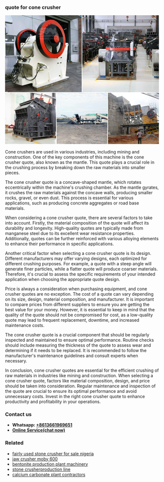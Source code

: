 <h3>quote for cone crusher</h3><img src='1706767087.jpg' alt=''><p>Cone crushers are used in various industries, including mining and construction. One of the key components of this machine is the cone crusher quote, also known as the mantle. This quote plays a crucial role in the crushing process by breaking down the raw materials into smaller pieces.</p><p>The cone crusher quote is a concave-shaped mantle, which rotates eccentrically within the machine's crushing chamber. As the mantle gyrates, it crushes the raw materials against the concave walls, producing smaller rocks, gravel, or even dust. This process is essential for various applications, such as producing concrete aggregates or road base materials.</p><p>When considering a cone crusher quote, there are several factors to take into account. Firstly, the material composition of the quote will affect its durability and longevity. High-quality quotes are typically made from manganese steel due to its excellent wear resistance properties. Additionally, quotes can be further reinforced with various alloying elements to enhance their performance in specific applications.</p><p>Another critical factor when selecting a cone crusher quote is its design. Different manufacturers may offer varying designs, each optimized for different crushing purposes. For example, a quote with a steep angle will generate finer particles, while a flatter quote will produce coarser materials. Therefore, it's crucial to assess the specific requirements of your intended application when choosing the appropriate quote design.</p><p>Price is always a consideration when purchasing equipment, and cone crusher quotes are no exception. The cost of a quote can vary depending on its size, design, material composition, and manufacturer. It is important to compare prices from different suppliers to ensure you are getting the best value for your money. However, it is essential to keep in mind that the quality of the quote should not be compromised for cost, as a low-quality quote may lead to frequent replacement, downtime, and increased maintenance costs.</p><p>The cone crusher quote is a crucial component that should be regularly inspected and maintained to ensure optimal performance. Routine checks should include measuring the thickness of the quote to assess wear and determining if it needs to be replaced. It is recommended to follow the manufacturer's maintenance guidelines and consult experts when necessary.</p><p>In conclusion, cone crusher quotes are essential for the efficient crushing of raw materials in industries like mining and construction. When selecting a cone crusher quote, factors like material composition, design, and price should be taken into consideration. Regular maintenance and inspection of the quote are crucial to ensure its optimal performance and avoid unnecessary costs. Invest in the right cone crusher quote to enhance productivity and profitability in your operations.</p><h3>Contact us</h3><ul><li><strong>Whatsapp:&nbsp;<a href="https://wa.me/8613661969651">+8613661969651</a></strong></li><li><a href="https://swt.shibang-china.com/?git&amp;zhl&amp;quote for cone crusher"><strong>Online Service(chat now)</strong></a></li></ul><h3>Related</h3><ul><li><a href='fairly used stone crusher for sale nigeria.md'>fairly used stone crusher for sale nigeria</a></li><li><a href='jaw crusher moby 600.md'>jaw crusher moby 600</a></li><li><a href='bentonite production plant machinery.md'>bentonite production plant machinery</a></li><li><a href='stone crusherproduction line.md'>stone crusherproduction line</a></li><li><a href='calcium carbonate plant contractors.md'>calcium carbonate plant contractors</a></li></ul>